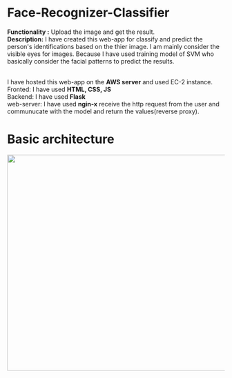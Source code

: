 # Face-Recognizer-Classifier
**Functionality :** Upload the image and get the result.<br>
**Description:** I have created this web-app for classify and predict the person's identifications based on the thier image. I am mainly consider the visible eyes for images.
Because I have used training model of SVM who basically consider the facial patterns to predict the results.<br><br>

I have hosted this web-app on the **AWS server** and used EC-2 instance.<br>
Fronted: I have used **HTML, CSS, JS**<br>
Backend: I have used **Flask**<br>
web-server: I have used **ngin-x** receive the http request from the user and communucate with the model and return the values(reverse proxy).

# Basic architecture
<img src="[https://your-image-url.type](https://github.com/iamistiyak/Face-Recognizer-Classifier/blob/main/outputs/structure.png)https://github.com/iamistiyak/Face-Recognizer-Classifier/blob/main/outputs/structure.png" width="700" height="500">
